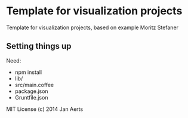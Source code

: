 # Template for visualization projects

Template for visualization projects, based on example Moritz Stefaner

## Setting things up

Need:

* npm install
* lib/
* src/main.coffee
* package.json
* Gruntfile.json

MIT License (c) 2014 Jan Aerts
